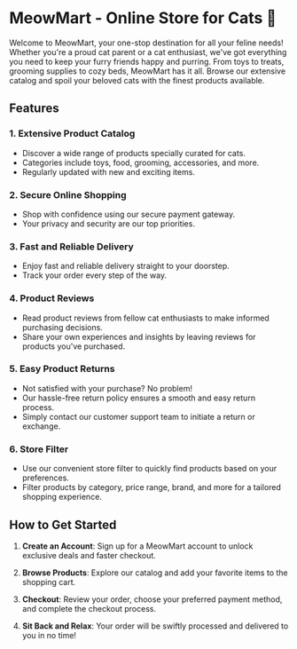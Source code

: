 # MeowMart - Online Store for Cats 🐾

Welcome to MeowMart, your one-stop destination for all your feline needs! Whether you're a proud cat parent or a cat enthusiast, we've got everything you need to keep your furry friends happy and purring. From toys to treats, grooming supplies to cozy beds, MeowMart has it all. Browse our extensive catalog and spoil your beloved cats with the finest products available.

## Features

### 1. Extensive Product Catalog
   - Discover a wide range of products specially curated for cats.
   - Categories include toys, food, grooming, accessories, and more.
   - Regularly updated with new and exciting items.

### 2. Secure Online Shopping
   - Shop with confidence using our secure payment gateway.
   - Your privacy and security are our top priorities.

### 3. Fast and Reliable Delivery
   - Enjoy fast and reliable delivery straight to your doorstep.
   - Track your order every step of the way.

### 4. Product Reviews
   - Read product reviews from fellow cat enthusiasts to make informed purchasing decisions.
   - Share your own experiences and insights by leaving reviews for products you've purchased.

### 5. Easy Product Returns
   - Not satisfied with your purchase? No problem!
   - Our hassle-free return policy ensures a smooth and easy return process.
   - Simply contact our customer support team to initiate a return or exchange.

### 6. Store Filter
   - Use our convenient store filter to quickly find products based on your preferences.
   - Filter products by category, price range, brand, and more for a tailored shopping experience.

## How to Get Started

1. **Create an Account**: Sign up for a MeowMart account to unlock exclusive deals and faster checkout.

2. **Browse Products**: Explore our catalog and add your favorite items to the shopping cart.

3. **Checkout**: Review your order, choose your preferred payment method, and complete the checkout process.

4. **Sit Back and Relax**: Your order will be swiftly processed and delivered to you in no time!

